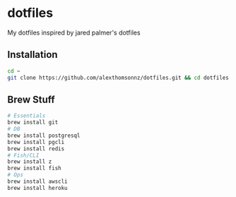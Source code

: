 # dotfiles

My dotfiles inspired by jared palmer's dotfiles

## Installation

```sh
cd ~
git clone https://github.com/alexthomsonnz/dotfiles.git && cd dotfiles && ./sync.sh
```

## Brew Stuff

```bash
# Essentials
brew install git
# DB
brew install postgresql
brew install pgcli
brew install redis
# Fish/CLI
brew install z
brew install fish
# Ops
brew install awscli
brew install heroku
```
